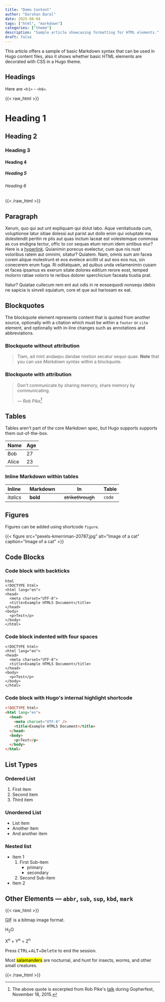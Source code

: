 ```yaml
---
title: "Demo Content"
author: "Darshan Baral"
date: 2025-08-04
tags: ["html", "markdown"]
categories: ["theme"]
description: "Sample article showcasing formatting for HTML elements."
draft: false
---
```


This article offers a sample of basic Markdown syntax that can be used in Hugo content files, also it shows whether basic HTML elements are decorated with CSS in a Hugo theme.

<!--more-->

## Headings

Here are `<h1>` - `<h6>`.

{{< raw_html >}}
<p>
<h1>Heading 1</h1>
</p>

<p>
<h2>Heading 2</h2>
</p>

<p>
<h3>Heading 3</h3>
</p>

<p>
<h4>Heading 4</h4>
</p>

<p>
<h5>Heading 5</h5>
</p>

<p>
<h6>Heading 6</h6>
</p>

{{< /raw_html >}}

## Paragraph

Xerum, quo qui aut unt expliquam qui dolut labo. Aque venitatiusda cum, voluptionse latur sitiae dolessi aut parist aut dollo enim qui voluptate ma dolestendit peritin re plis aut quas inctum laceat est volestemque commosa as cus endigna tectur, offic to cor sequas etum rerum idem sintibus eiur? Here is a [hyperlink](#). Quianimin porecus evelectur, cum que nis nust voloribus ratem aut omnimi, sitatur? Quiatem. Nam, omnis sum am facea corem alique molestrunt et eos evelece arcillit ut aut eos eos nus, sin conecerem erum fuga. Ri oditatquam, ad quibus unda veliamenimin cusam et facea ipsamus es exerum sitate dolores editium rerore eost, temped molorro ratiae volorro te reribus dolorer sperchicium faceata tiustia prat.

Itatur? Quiatae cullecum rem ent aut odis in re eossequodi nonsequ idebis ne sapicia is sinveli squiatum, core et que aut hariosam ex eat.

## Blockquotes

The blockquote element represents content that is quoted from another source, optionally with a citation which must be within a `footer` or `cite` element, and optionally with in-line changes such as annotations and abbreviations.

### Blockquote without attribution

> Tiam, ad mint andaepu dandae nostion secatur sequo quae.
> **Note** that you can use _Markdown syntax_ within a blockquote.

### Blockquote with attribution

> Don't communicate by sharing memory, share memory by communicating.</p>
> — <cite>Rob Pike[^1]</cite>

[^1]: The above quote is excerpted from Rob Pike's [talk](https://www.youtube.com/watch?v=PAAkCSZUG1c) during Gopherfest, November 18, 2015.

## Tables

Tables aren't part of the core Markdown spec, but Hugo supports supports them out-of-the-box.

| Name  | Age |
| ----- | --- |
| Bob   | 27  |
| Alice | 23  |

### Inline Markdown within tables

| Inline&nbsp;&nbsp;&nbsp; | Markdown&nbsp;&nbsp;&nbsp; | In&nbsp;&nbsp;&nbsp;                | Table  |
| ------------------------ | -------------------------- | ----------------------------------- | ------ |
| _italics_                | **bold**                   | ~~strikethrough~~&nbsp;&nbsp;&nbsp; | `code` |

## Figures

Figures can be added using shortcode `figure`.

{{< figure src="pexels-kmerriman-20787.jpg" alt="Image of a cat" caption="Image of a cat" >}}

## Code Blocks

### Code block with backticks

```
html
<!DOCTYPE html>
<html lang="en">
<head>
  <meta charset="UTF-8">
  <title>Example HTML5 Document</title>
</head>
<body>
  <p>Test</p>
</body>
</html>
```

### Code block indented with four spaces

    <!DOCTYPE html>
    <html lang="en">
    <head>
      <meta charset="UTF-8">
      <title>Example HTML5 Document</title>
    </head>
    <body>
      <p>Test</p>
    </body>
    </html>

### Code block with Hugo's internal highlight shortcode

```html
<!DOCTYPE html>
<html lang="en">
  <head>
    <meta charset="UTF-8" />
    <title>Example HTML5 Document</title>
  </head>
  <body>
    <p>Test</p>
  </body>
</html>
```

## List Types

### Ordered List

1. First item
2. Second item
3. Third item

### Unordered List

- List item
- Another item
- And another item

### Nested list

- Item 1
  1. First Sub-item
     - primary
     - secondary
  2. Second Sub-item
- Item 2

## Other Elements — `abbr`, `sub`, `sup`, `kbd`, `mark`

{{< raw_html >}}

<p>
<abbr title="Graphics Interchange Format">GIF</abbr> is a bitmap image format.
</p>

<p>
H<sub>2</sub>O
</p>

<p>
X<sup>n</sup> + Y<sup>n</sup> = Z<sup>n</sup>
</p>

<p>
Press <kbd>CTRL</kbd>+<kbd>ALT</kbd>+<kbd>Delete</kbd> to end the session.
</p>

<p>
Most <mark>salamanders</mark> are nocturnal, and hunt for insects, worms, and other small creatures.
</p>
{{< /raw_html >}}
